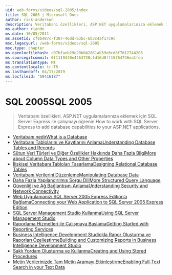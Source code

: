 ```yaml
---
uid: web-forms/videos/sql-2005/index
title: SQL 2005 | Microsoft Docs
author: rick-anderson
description: Veritabanı özellikleri, ASP.NET uygulamalarınıza eklemek için SQL Server Express ile çalışmayı öğrenin.
ms.author: riande
ms.date: 10/05/2011
ms.assetid: cf0b487c-f387-46dd-b3bc-6b3c4af17c9c
msc.legacyurl: /web-forms/videos/sql-2005
msc.type: chapter
ms.openlocfilehash: c07bfaeb29e20b042861ab59e6cd8f7d12744205
ms.sourcegitcommit: 0f1119340e4464720cfd16d0ff15764746ea1fea
ms.translationtype: MT
ms.contentlocale: tr-TR
ms.lasthandoff: 04/17/2019
ms.locfileid: "59416187"
---
```

# <a name="sql-2005"></a><span data-ttu-id="94b89-103">SQL 2005</span><span class="sxs-lookup"><span data-stu-id="94b89-103">SQL 2005</span></span>

> <span data-ttu-id="94b89-104">Veritabanı özellikleri, ASP.NET uygulamalarınıza eklemek için SQL Server Express ile çalışmayı öğrenin.</span><span class="sxs-lookup"><span data-stu-id="94b89-104">How to work with SQL Server Express to add database capabilities to your ASP.NET applications.</span></span>


- [<span data-ttu-id="94b89-105">Veritabanı nedir</span><span class="sxs-lookup"><span data-stu-id="94b89-105">What is a Database</span></span>](what-is-a-database.md)
- [<span data-ttu-id="94b89-106">Veritabanı Tablolarını ve Kayıtlarını Anlama</span><span class="sxs-lookup"><span data-stu-id="94b89-106">Understanding Database Tables and Records</span></span>](understanding-database-tables-and-records.md)
- [<span data-ttu-id="94b89-107">Sütun Veri Türleri ve Diğer Özellikler Hakkında Daha Fazla Bilgi</span><span class="sxs-lookup"><span data-stu-id="94b89-107">More about Column Data Types and Other Properties</span></span>](more-about-column-data-types-and-other-properties.md)
- [<span data-ttu-id="94b89-108">İlişkisel Veritabanı Tabloları Tasarlama</span><span class="sxs-lookup"><span data-stu-id="94b89-108">Designing Relational Database Tables</span></span>](designing-relational-database-tables.md)
- [<span data-ttu-id="94b89-109">Veritabanı Verilerini Düzenleme</span><span class="sxs-lookup"><span data-stu-id="94b89-109">Manipulating Database Data</span></span>](manipulating-database-data.md)
- [<span data-ttu-id="94b89-110">Daha Fazla Yapılandırılmış Sorgu Dili</span><span class="sxs-lookup"><span data-stu-id="94b89-110">More Structured Query Language</span></span>](more-structured-query-language.md)
- [<span data-ttu-id="94b89-111">Güvenliği ve Ağ Bağlantısını Anlama</span><span class="sxs-lookup"><span data-stu-id="94b89-111">Understanding Security and Network Connectivity</span></span>](understanding-security-and-network-connectivity.md)
- [<span data-ttu-id="94b89-112">Web Uygulamanızı SQL Server 2005 Express Edition’a Bağlama</span><span class="sxs-lookup"><span data-stu-id="94b89-112">Connecting your Web Application to SQL Server 2005 Express Edition</span></span>](connecting-your-web-application-to-sql-server-2005-express-edition.md)
- [<span data-ttu-id="94b89-113">SQL Server Management Studio Kullanma</span><span class="sxs-lookup"><span data-stu-id="94b89-113">Using SQL Server Management Studio</span></span>](using-sql-server-management-studio.md)
- [<span data-ttu-id="94b89-114">Raporlama Hizmetleri ile Çalışmaya Başlama</span><span class="sxs-lookup"><span data-stu-id="94b89-114">Getting Started with Reporting Services</span></span>](getting-started-with-reporting-services.md)
- [<span data-ttu-id="94b89-115">Business Intelligence Development Studio’da Rapor Oluşturma ve Raporları Özelleştirme</span><span class="sxs-lookup"><span data-stu-id="94b89-115">Building and Customizing Reports in Business Intelligence Development Studio</span></span>](building-and-customizing-reports-in-business-intelligence-development-studio.md)
- [<span data-ttu-id="94b89-116">Saklı Yordam Oluşturma ve Kullanma</span><span class="sxs-lookup"><span data-stu-id="94b89-116">Creating and Using Stored Procedures</span></span>](creating-and-using-stored-procedures.md)
- [<span data-ttu-id="94b89-117">Metin Verilerinizde Tam Metin Aramayı Etkinleştirme</span><span class="sxs-lookup"><span data-stu-id="94b89-117">Enabling Full-Text Search in your Text Data</span></span>](enabling-full-text-search-in-your-text-data.md)

